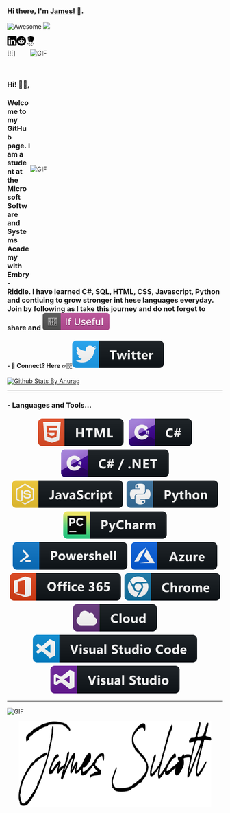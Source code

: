### Hi there, I'm [James!](https://www.linkedin.com/in/jbsilcott/) 👋.  
![Awesome](https://cdn.rawgit.com/sindresorhus/awesome/d7305f38d29fed78fa85652e3a63e154dd8e8829/media/badge.svg) ![](https://visitor-badge.glitch.me/badge?page_id=silcott.silcott.readme)


<a href="https://www.linkedin.com/in/jbsilcott/">
  <img align="left" alt="Linkedin" width="22px" src="https://raw.githubusercontent.com/Silcott/Silcott/master/SVG/social/linkedin_black_and_white.svg" />
</a>

<a href="https://www.reddit.com/user/JBScodes/">
  <img align="left" alt=" Reddit" width="22px" src="https://raw.githubusercontent.com/Silcott/Silcott/master/SVG/social/reddit_black_and_white.svg" />
</a>

<a href="https://www.codechef.com/users/silcott_jb">
  <img align="left" alt=" Codechef" width="22px" src="https://raw.githubusercontent.com/Silcott/Silcott/master/SVG/social/codechef_black_and_white.svg" />
</a>


<br />

[![<img align="right" height="270px" width="450px" alt="GIF" src="https://media3.giphy.com/media/xUPGGDNsLvqsBOhuU0/giphy.gif?cid=ecf05e47knclmwc4a2dewezr27njfzeepaw8hps98dohz1tp&rid=giphy.gif" />]

<img align="right" height="270px" width="450px" alt="GIF" src="https://cdn.dribbble.com/users/1025786/screenshots/3867122/400.gif" />

<br />

### Hi! 🙋‍♂️,
### Welcome to my GitHub page. I am a student at the Microsoft Software and Systems Academy with Embry-Riddle. I have learned C#, SQL, HTML, CSS, Javascript, Python and contiuing to grow stronger int hese languages everyday. Join by following as I take this journey and do not forget to share and <img src="https://raw.githubusercontent.com/Silcott/Silcott/master/SVG/ifUseful/ifUseful.svg">

#### - 💬 Connect? Here 👉🏼[<img src="https://raw.githubusercontent.com/Silcott/Silcott/master/SVG/social/twitter.svg" >](https://twitter.com/silcott_james)




[![Github Stats By Anurag](https://github-readme-stats.vercel.app/api?username=silcott&show_icons=true&title_color=fff&icon_color=79ff97&text_color=9f9f9f&bg_color=151515)](https://github.com/anuraghazra/github-readme-stats)

*************
### - Languages and Tools...
<p align="center">

<img src="https://raw.githubusercontent.com/Silcott/Silcott/master/SVG/dev/languages/html.svg" alt="html" style="vertical-align:top; margin:4px">    
<img src="https://raw.githubusercontent.com/Silcott/Silcott/master/SVG/dev/languages/csharp.svg" alt="csharp" style="vertical-align:top; margin:4px"><img src="https://raw.githubusercontent.com/Silcott/Silcott/master/SVG/dev/languages/csharp_dotnet.svg" alt="js" style="vertical-align:top; margin:4px"><img src="https://raw.githubusercontent.com/Silcott/Silcott/master/SVG/dev/languages/js.svg" alt="js" style="vertical-align:top; margin:4px"><img src="https://raw.githubusercontent.com/Silcott/Silcott/master/SVG/dev/languages/python.svg" alt="python" style="vertical-align:top; margin:4px"><img src="https://raw.githubusercontent.com/Silcott/Silcott/master/SVG/dev/tools/jetbrains_pycharm.svg" alt="pycharm" style="vertical-align:top; margin:4px"><img src="https://raw.githubusercontent.com/Silcott/Silcott/master/SVG/dev/tools/powershell.svg" alt="powershell" style="vertical-align:top; margin:4px"><img src="https://raw.githubusercontent.com/Silcott/Silcott/master/SVG/dev/services/azure.svg" alt="azure" style="vertical-align:top; margin:4px"><img src="https://raw.githubusercontent.com/Silcott/Silcott/master/SVG/dev/services/office_365.svg" alt="office365" style="vertical-align:top; margin:4px"><img src="https://raw.githubusercontent.com/Silcott/Silcott/master/SVG/dev/misc/chrome.svg" alt="chrome" style="vertical-align:top; margin:4px"><img src="https://raw.githubusercontent.com/Silcott/Silcott/master/SVG/dev/misc/cloud.svg" alt="cloud" style="vertical-align:top; margin:4px"><img src="https://raw.githubusercontent.com/Silcott/Silcott/master/SVG/dev/tools/visualstudio_code.svg" alt="vscode" style="vertical-align:top; margin:4px"><img src="https://raw.githubusercontent.com/Silcott/Silcott/master/SVG/dev/tools/visualstudio.svg" alt="vscode" style="vertical-align:top; margin:4px">
</p>


***********************************
<img align="center" height="200px" width="820px" alt="GIF" src="https://media3.giphy.com/media/l3q2FnW3yZRJVZH2g/giphy.gif?cid=ecf05e475pzaua62654f3dhc72svhuhvy090f0su06nyqh9r&rid=giphy.gif">

<p align="center">
<img src="https://raw.githubusercontent.com/Silcott/Silcott/master/SVG/dev/name/james-logo-writing.svg" alt="html" style=margin:4px" height="200px" width="450px">
</p>


